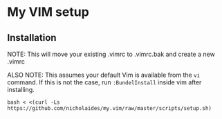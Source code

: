 # My VIM setup

## Installation

NOTE: This will move your existing .vimrc to .vimrc.bak and create a new .vimrc

ALSO NOTE: This assumes your default Vim is available from the `vi` command. If this is not the case, run `:BundelInstall` inside vim after installing.

    bash < <(curl -Ls https://github.com/nicholaides/my.vim/raw/master/scripts/setup.sh)
